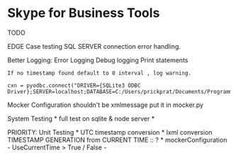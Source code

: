 # Skype for Business Tools


TODO

EDGE Case testing
    SQL SERVER connection error handling.

Better Logging:
    Error Logging
    Debug logging
    Print statements

    If no timestamp found default to 0 interval , log warning.

    cxn = pyodbc.connect("DRIVER={SQLite3 ODBC Driver};SERVER=localhost;DATABASE=C:/Users/prickprat/Documents/Programming/SqliteDatabases/test.db;Trusted_connection=yes")



Mocker Configuration shouldn't be xmlmessage
    put it in mocker.py



System Testing
    * full test on sqlite & node server
    * 


PRIORITY:
Unit Testing
    * UTC timestamp conversion
    * lxml conversion
TIMESTAMP GENERATION from CURRENT TIME :: ?
    * mockerConfiguration
        - UseCurrentTime > True / False
        - 